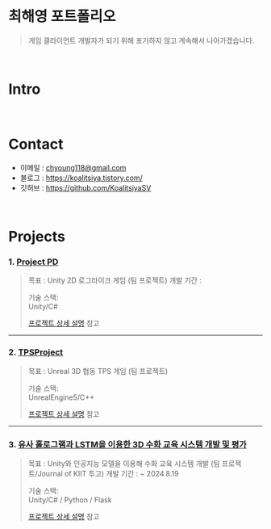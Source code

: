 # 최해영 포트폴리오
> 게임 클라이언트 개발자가 되기 위해 포기하지 않고 계속해서 나아가겠습니다.

</br>

# Intro

</br>

# Contact
- 이메일 : chyoung118@gmail.com
- 블로그 : https://koalitsiya.tistory.com/
- 깃허브 : https://github.com/KoalitsiyaSV

</br>

# Projects
### 1. [Project PD](https://github.com/KoalitsiyaSV/CapstoneDesignUnity)
> 목표 : Unity 2D 로그라이크 게임 (팀 프로젝트)
> 개발 기간 :
>  
>기술 스택:  
> Unity/C#
>
>  
>[프로젝트 상세 설명]() 참고

---

### 2. [TPSProject](https://github.com/KoalitsiyaSV/Unreal-TPS-Project)
> 목표 : Unreal 3D 협동 TPS 게임 (팀 프로젝트)
>  
>  
>기술 스택:  
>UnrealEngine5/C++ 
>
>  
>[프로젝트 상세 설명]() 참고

---

### 3. [유사 홀로그램과 LSTM을 이용한 3D 수화 교육 시스템 개발 및 평가](https://github.com/KoalitsiyaSV/Development-and-Evaluation-of-a-3D-Sign-Language-Education-System-Using-Pseudo-Holograms-and-LSTM)
> 목표 : Unity와 인공지능 모델을 이용해 수화 교육 시스템 개발 (팀 프로젝트/Journal of KIIT 투고)
>개발 기간 : ~ 2024.8.19
>  
>기술 스택:  
> Unity/C# / Python / Flask
>
>  
>[프로젝트 상세 설명]() 참고
